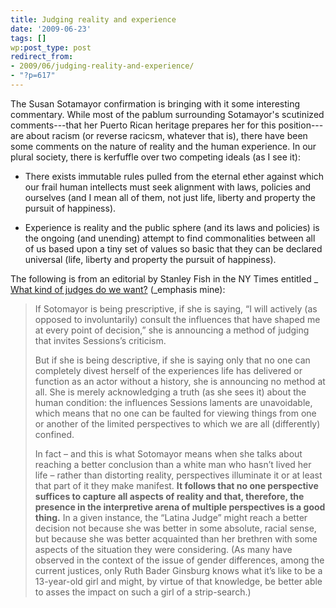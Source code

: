 ```yaml
---
title: Judging reality and experience
date: '2009-06-23'
tags: []
wp:post_type: post
redirect_from:
- 2009/06/judging-reality-and-experience/
- "?p=617"
---
```


The Susan Sotamayor confirmation is bringing with it some interesting commentary. While most of the pablum surrounding Sotamayor's scutinized comments---that her Puerto Rican heritage prepares her for this position---are about racism (or reverse racicsm, whatever that is), there have been some comments on the nature of reality and the human experience. In our plural society, there is kerfuffle over two competing ideals (as I see it):

- There exists immutable rules pulled from the eternal ether against which our frail human intellects must seek alignment with laws, policies and ourselves (and I mean all of them, not just life, liberty and property the pursuit of happiness).

- Experience is reality and the public sphere (and its laws and policies) is the ongoing (and unending) attempt to find commonalities between all of us based upon a tiny set of values so basic that they can be declared universal (life, liberty and property the pursuit of happiness).

The following is from an editorial by Stanley Fish in the NY Times entitled _ [What kind of judges do we want?](http://fish.blogs.nytimes.com/2009/06/22/what-kind-of-judges-do-we-want/) (_emphasis mine):

> If Sotomayor is being prescriptive, if she is saying, “I will actively (as opposed to involuntarily) consult the influences that have shaped me at every point of decision,” she is announcing a method of judging that invites Sessions’s criticism.
>
> But if she is being descriptive, if she is saying only that no one can completely divest herself of the experiences life has delivered or function as an actor without a history, she is announcing no method at all. She is merely acknowledging a truth (as she sees it) about the human condition: the influences Sessions laments are unavoidable, which means that no one can be faulted for viewing things from one or another of the limited perspectives to which we are all (differently) confined.
>
> In fact – and this is what Sotomayor means when she talks about reaching a better conclusion than a white man who hasn’t lived her life – rather than distorting reality, perspectives illuminate it or at least that part of it they make manifest. **It follows that no one perspective suffices to capture all aspects of reality and that, therefore, the presence in the interpretive arena of multiple perspectives is a good thing.** In a given instance, the “Latina Judge” might reach a better decision not because she was better in some absolute, racial sense, but because she was better acquainted than her brethren with some aspects of the situation they were considering. (As many have observed in the context of the issue of gender differences, among the current justices, only Ruth Bader Ginsburg knows what it’s like to be a 13-year-old girl and might, by virtue of that knowledge, be better able to asses the impact on such a girl of a strip-search.)
